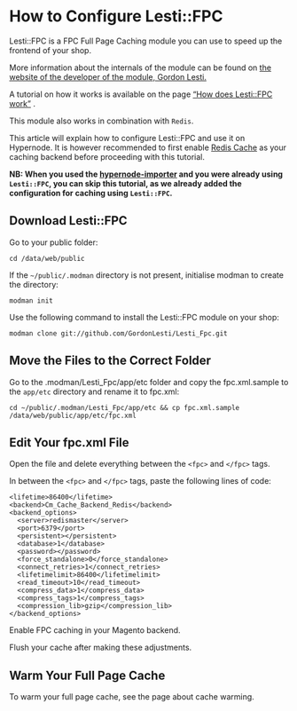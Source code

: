 <!-- source: https://support.hypernode.com/en/hypernode/tools/how-to-configure-lesti-fpc/ -->
# How to Configure Lesti::FPC

Lesti::FPC is a FPC Full Page Caching module you can use to speed up the frontend of your shop.

More information about the internals of the module can be found on [the website of the developer of the module, Gordon Lesti.](https://gordonlesti.com/lesti-fpc-documentationversion-1-4-5/)

A tutorial on how it works is available on the page [“How does Lesti::FPC work”](https://gordonlesti.com/how-does-lesti-fpc-work/) .

This module also works in combination with `Redis`.

This article will explain how to configure Lesti::FPC and use it on Hypernode. It is however recommended to first enable [Redis Cache](https://support.hypernode.com/en/support/search/solutions?term=redis+cache) as your caching backend before proceeding with this tutorial.

**NB: When you used the [hypernode-importer](https://support.hypernode.com/en/hypernode/tools/how-to-migrate-your-shop-to-hypernode#Option-2-for-all-customers%3A-Migrate-your-shop-via-Shell-using-hypernode-importer) and you were already using `Lesti::FPC`, you can skip this tutorial, as we already added the configuration for caching using `Lesti::FPC`.**


Download Lesti::FPC
-------------------

Go to your public folder:

```nginx
cd /data/web/public
```
If the `~/public/.modman` directory is not present, initialise modman to create the directory:

```nginx
modman init
```
Use the following command to install the Lesti::FPC module on your shop:

```nginx
modman clone git://github.com/GordonLesti/Lesti_Fpc.git
```
Move the Files to the Correct Folder
------------------------------------

Go to the .modman/Lesti_Fpc/app/etc folder and copy the fpc.xml.sample to the `app/etc` directory and rename it to fpc.xml:

```nginx
cd ~/public/.modman/Lesti_Fpc/app/etc && cp fpc.xml.sample /data/web/public/app/etc/fpc.xml
```
Edit Your fpc.xml File
----------------------

Open the file and delete everything between the `<fpc>` and `</fpc>` tags.

In between the `<fpc>` and `</fpc>` tags, paste the following lines of code:

```nginx
<lifetime>86400</lifetime>
<backend>Cm_Cache_Backend_Redis</backend>
<backend_options>
  <server>redismaster</server>
  <port>6379</port>
  <persistent></persistent>
  <database>1</database>
  <password></password>
  <force_standalone>0</force_standalone>
  <connect_retries>1</connect_retries>
  <lifetimelimit>86400</lifetimelimit>
  <read_timeout>10</read_timeout>
  <compress_data>1</compress_data>
  <compress_tags>1</compress_tags>
  <compression_lib>gzip</compression_lib>
</backend_options>
```
Enable FPC caching in your Magento backend.

Flush your cache after making these adjustments.

Warm Your Full Page Cache
-------------------------

To warm your full page cache, see the page about cache warming.
